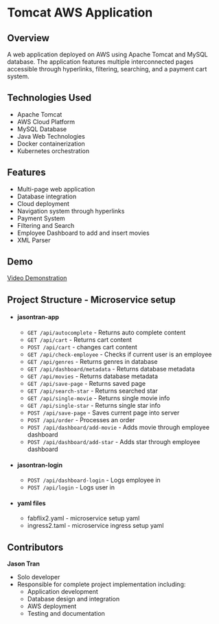 # Tomcat AWS Application

## Overview
A web application deployed on AWS using Apache Tomcat and MySQL database. The application features multiple interconnected pages accessible through hyperlinks, filtering, searching, and a payment cart system.

## Technologies Used
- Apache Tomcat
- AWS Cloud Platform
- MySQL Database
- Java Web Technologies
- Docker containerization
- Kubernetes orchestration

## Features
- Multi-page web application
- Database integration
- Cloud deployment
- Navigation system through hyperlinks
- Payment System
- Filtering and Search
- Employee Dashboard to add and insert movies
- XML Parser

## Demo
[Video Demonstration](https://youtu.be/AtRqVmQtBBk?si=jPRFi0w9YbUJv7Yk)


## Project Structure - Microservice setup
- #### jasontran-app
  - `GET /api/autocomplete` - Returns auto complete content
  - `GET /api/cart` - Returns cart content
  - `POST /api/cart` - changes cart content
  - `GET /api/check-employee` - Checks if current user is an employee
  - `GET /api/genres` - Returns genres in database
  - `GET /api/dashboard/metadata` - Returns database metadata
  - `GET /api/movies` - Returns database metadata 
  - `GET /api/save-page` - Returns saved page
  - `GET /api/search-star` - Returns searched star
  - `GET /api/single-movie` - Returns single movie info
  - `GET /api/single-star` - Returns single star info
  - `POST /api/save-page` - Saves current page into server
  - `POST /api/order` - Processes an order
  - `POST /api/dashboard/add-movie` - Adds movie through employee dashboard
  - `POST /api/dashboard/add-star` - Adds star through employee dashboard
- #### jasontran-login
    - `POST /api/dashboard-login` - Logs employee in
    - `POST /api/login` - Logs user in
- #### yaml files
  - fabflix2.yaml - microservice setup yaml
  - ingress2.taml - microservice ingress setup yaml

## Contributors
**Jason Tran**
- Solo developer
- Responsible for complete project implementation including:
  - Application development
  - Database design and integration
  - AWS deployment
  - Testing and documentation
